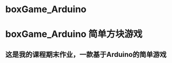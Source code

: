 # boxGame_Arduino
<h1>
boxGame_Arduino
简单方块游戏

</h1>
<h2>
这是我的课程期末作业，一款基于Arduino的简单游戏

</h2>
<h3>

</h3>
